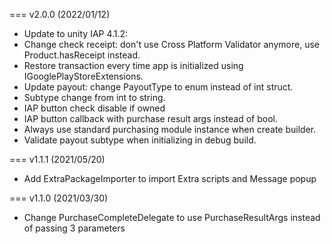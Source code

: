 ===
v2.0.0 (2022/01/12)
- Update to unity IAP 4.1.2:
- Change check receipt: don't use Cross Platform Validator anymore, use Product.hasReceipt instead.
- Restore transaction every time app is initialized using IGooglePlayStoreExtensions.
- Update payout: change PayoutType to enum instead of int struct.
- Subtype change from int to string.
- IAP button check disable if owned
- IAP button callback with purchase result args instead of bool.
- Always use standard purchasing module instance when create builder.
- Validate payout subtype when initializing in debug build.

===
v1.1.1 (2021/05/20)
- Add ExtraPackageImporter to import Extra scripts and Message popup

===
v1.1.0 (2021/03/30)
- Change PurchaseCompleteDelegate to use PurchaseResultArgs instead of passing 3 parameters
